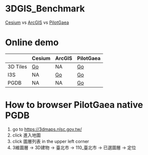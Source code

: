 # 3DGIS_Benchmark
[Cesium](https://cesium.com/) vs [ArcGIS](https://developers.arcgis.com/javascript/latest/) vs [PilotGaea](https://www.pilotgaea.com.tw/)

# Online demo

|     |  Cesium   | ArcGIS  | PilotGaea|
|  ----  | ----  | ----  |----  |
| 3D Tiles  | [Go](https://lag945.github.io/3DGIS_Benchmark/cesium/Apps/3dtiles_nlsc_taipei.htm) | NA |[Go](https://lag945.github.io/3DGIS_Benchmark/pilotgaea/3dtiles_nlsc_taipei.htm) |
| I3S  | NA | [Go](https://lag945.github.io/3DGIS_Benchmark/arcgis/i3s_nlsc_taipei.htm) |[Go](https://lag945.github.io/3DGIS_Benchmark/pilotgaea/i3s_nlsc_taipei.htm) |
| PGDB  | NA | NA |[Go](https://3dmaps.nlsc.gov.tw/) |

# How to browser PilotGaea native PGDB
1. go to https://3dmaps.nlsc.gov.tw/
1. click 進入地圖
1. click 圖層列表 in the upper left corner
1. 3維圖層 -> 3D建物 -> 臺北市 -> 110_臺北市 -> 已選圖層 -> 定位
